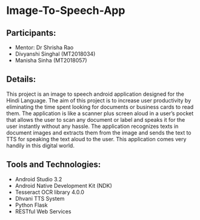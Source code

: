 # Image-To-Speech-App

## Participants:
- Mentor: Dr Shrisha Rao
- Divyanshi Singhal (MT2018034)
- Manisha Sinha (MT2018057)


## Details:
This project is an image to speech android application designed for the Hindi Language. The
aim of this project is to increase user productivity by eliminating the time spent looking for
documents or business cards to read them. The application is like a scanner plus screen aloud
in a user’s pocket that allows the user to scan any document or label and speaks it for the user
instantly without any hassle.
The application recognizes texts in document images and extracts them from the image and
sends the text to TTS for speaking the text aloud to the user. This application comes very
handily in this digital world.

## Tools and Technologies:
- Android Studio 3.2
- Android Native Development Kit (NDK)
- Tesseract OCR library 4.0.0
- Dhvani TTS System
- Python Flask
- RESTful Web Services
